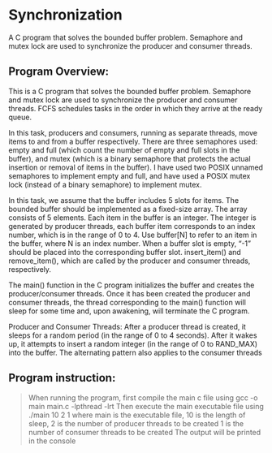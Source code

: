 # Synchronization
A C program that solves the bounded buffer problem. Semaphore and mutex lock are used to synchronize the producer and consumer threads.

Program Overview:
----------------------------------------------------------------------------------
 This is a C program that solves the bounded buffer problem. Semaphore and mutex lock are used to synchronize the
 producer and consumer threads. FCFS schedules tasks in the order in which they arrive at the ready queue.

 In this task, producers and consumers, running as separate threads, move items to and from a buffer respectively.
 There are three semaphores used: empty and full (which count the number of empty and full slots in the buffer), and
 mutex (which is a binary semaphore that protects the actual insertion or removal of items in the buffer). 
 I have used two POSIX unnamed semaphores to implement empty and full, and have used a POSIX mutex lock (instead of a binary semaphore)
 to implement mutex.

 In this task, we assume that the buffer includes 5 slots for items. The bounded buffer should be implemented as a fixed-size array. 
 The array consists of 5 elements. Each item in the buffer is an integer. The integer is generated by producer threads,
 each buffer item corresponds to an index number, which is in the range of 0 to 4. Use buffer[N] to refer to an item in the buffer, 
 where N is an index number. When a buffer slot is empty, “-1” should be placed into the corresponding buffer slot. 
 insert_item() and remove_item(), which are called by the producer and consumer threads, respectively.

 The main() function in the C program initializes the buffer and creates the producer/consumer threads. Once it has been created the producer 
 and consumer threads, the thread corresponding to the main() function will sleep for some time and, upon awakening, 
 will terminate the C program.

 Producer and Consumer Threads: After a producer thread is created, it sleeps for a random period (in the range of 0 to 4 seconds). 
 After it wakes up, it attempts to insert a random integer (in the range of 0 to RAND_MAX) into the buffer. The alternating pattern also applies to the consumer threads

Program instruction:
----------------------------------------------------------------------------------
> When running the program, first compile the main c file using
gcc -o main main.c -lpthread -lrt
> Then execute the main executable file using
./main 10 2 1
where main is the executable file, 10 is the length of sleep, 2 is the number of producer threads to be created
1 is the number of consumer threads to be created
> The output will be printed in the console

